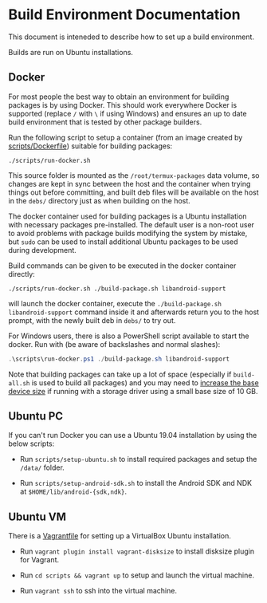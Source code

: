 # Build Environment Documentation

This document is inteneded to describe how to set up a build environment.

Builds are run on Ubuntu installations.

## Docker

For most people the best way to obtain an environment for building packages is
by using Docker. This should work everywhere Docker is supported (replace `/`
with `\` if using Windows) and ensures an up to date build environment that is
tested by other package builders.

Run the following script to setup a container (from an image created by
[scripts/Dockerfile](../scripts/Dockerfile)) suitable for building packages:
```Shell
./scripts/run-docker.sh
```
This source folder is mounted as the `/root/termux-packages` data volume, so
changes are kept in sync between the host and the container when trying things
out before committing, and built deb files will be available on the host in the
`debs/` directory just as when building on the host.

The docker container used for building packages is a Ubuntu installation with
necessary packages pre-installed. The default user is a non-root user to avoid
problems with package builds modifying the system by mistake, but `sudo` can be
used to install additional Ubuntu packages to be used during development.

Build commands can be given to be executed in the docker container directly:
```Shell
./scripts/run-docker.sh ./build-package.sh libandroid-support
```
will launch the docker container, execute the `./build-package.sh libandroid-support`
command inside it and afterwards return you to the host prompt, with the newly
built deb in `debs/` to try out.

For Windows users, there is also a PowerShell script available to start the
docker. Run with (be aware of backslashes and normal slashes):
```PowerShell
.\scripts\run-docker.ps1 ./build-package.sh libandroid-support
```
Note that building packages can take up a lot of space (especially if `build-all.sh`
is used to build all packages) and you may need to [increase the base device size](http://www.projectatomic.io/blog/2016/03/daemon_option_basedevicesize/)
if running with a storage driver using a small base size of 10 GB.

## Ubuntu PC

If you can't run Docker you can use a Ubuntu 19.04 installation by using the
below scripts:

- Run `scripts/setup-ubuntu.sh` to install required packages and setup the
  `/data/` folder.

- Run `scripts/setup-android-sdk.sh` to install the Android SDK and NDK at
  `$HOME/lib/android-{sdk,ndk}`.

## Ubuntu VM

There is a [Vagrantfile](../scripts/Vagrantfile) for setting up a VirtualBox
Ubuntu installation.

- Run `vagrant plugin install vagrant-disksize` to install disksize plugin for
  Vagrant.

- Run `cd scripts && vagrant up` to setup and launch the virtual machine.

- Run `vagrant ssh` to ssh into the virtual machine.
